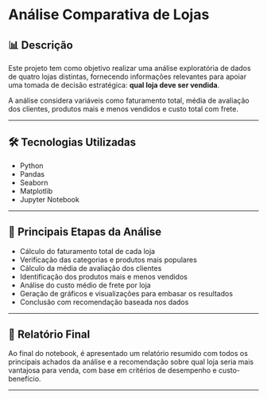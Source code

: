 # Análise Comparativa de Lojas

## 📊 Descrição

Este projeto tem como objetivo realizar uma análise exploratória de dados de quatro lojas distintas, fornecendo informações relevantes para apoiar uma tomada de decisão estratégica: **qual loja deve ser vendida**.

A análise considera variáveis como faturamento total, média de avaliação dos clientes, produtos mais e menos vendidos e custo total com frete.

---

## 🛠️ Tecnologias Utilizadas

- Python
- Pandas
- Seaborn
- Matplotlib
- Jupyter Notebook

---

## 📌 Principais Etapas da Análise

- Cálculo do faturamento total de cada loja
- Verificação das categorias e produtos mais populares
- Cálculo da média de avaliação dos clientes
- Identificação dos produtos mais e menos vendidos
- Análise do custo médio de frete por loja
- Geração de gráficos e visualizações para embasar os resultados
- Conclusão com recomendação baseada nos dados

---

## 🧾 Relatório Final

Ao final do notebook, é apresentado um relatório resumido com todos os principais achados da análise e a recomendação sobre qual loja seria mais vantajosa para venda, com base em critérios de desempenho e custo-benefício.

---
